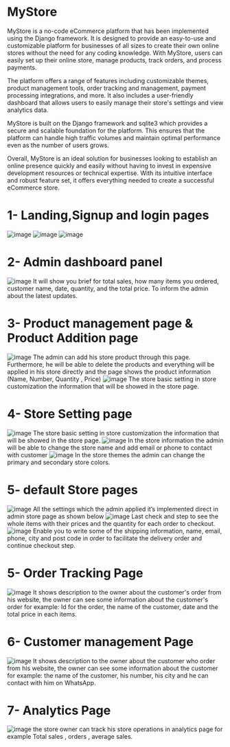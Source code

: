 # MyStore

MyStore is a no-code eCommerce platform that has been implemented using the Django framework. It is designed to provide an easy-to-use and customizable platform for businesses of all sizes to create their own online stores without the need for any coding knowledge. With MyStore, users can easily set up their online store, manage products, track orders, and process payments.

The platform offers a range of features including customizable themes, product management tools, order tracking and management, payment processing integrations, and more. It also includes a user-friendly dashboard that allows users to easily manage their store's settings and view analytics data.

MyStore is built on the Django framework and sqlite3 which provides a secure and scalable foundation for the platform. This ensures that the platform can handle high traffic volumes and maintain optimal performance even as the number of users grows.

Overall, MyStore is an ideal solution for businesses looking to establish an online presence quickly and easily without having to invest in expensive development resources or technical expertise. With its intuitive interface and robust feature set, it offers everything needed to create a successful eCommerce store.


# 1- Landing,Signup and login pages
![image](https://github.com/Yazeedalshehri/MyStore/assets/99558019/31dcabd6-04a7-4ec3-92a2-8c092dbc052a)
![image](https://github.com/Yazeedalshehri/MyStore/assets/99558019/6286b178-d275-4ea7-8a96-8ba0e603e623)
![image](https://github.com/Yazeedalshehri/MyStore/assets/99558019/7ef1dcd6-d712-4be4-8d8c-4cf9c99a54ba)

# 2- Admin dashboard panel
![image](https://github.com/Yazeedalshehri/MyStore/assets/99558019/366fb128-bd43-4292-b746-1e41fe931400)
It will show you brief for total sales, how many items you ordered, customer name, date, quantity, and the total price. To inform the admin about the latest updates.
# 3- Product management page & Product Addition page
![image](https://github.com/Yazeedalshehri/MyStore/assets/99558019/a5a6812b-6517-4560-8edb-8e32ed0ddffb)
The admin can add his store product through this page. Furthermore, he will be able to delete the products and everything will be applied in his store directly and the page shows the product information (Name, Number, Quantity , Price)
![image](https://github.com/Yazeedalshehri/MyStore/assets/99558019/1ced26ff-b5e6-4e5c-a9cd-e730b6f9e6a2)
The store basic setting in store customization the information that will be showed in the store page.
# 4- Store Setting page
![image](https://github.com/Yazeedalshehri/MyStore/assets/99558019/2ebca009-3755-4dc4-94d5-62b32fd9e26e)
The store basic setting in store customization the information that will be showed in the store page.
![image](https://github.com/Yazeedalshehri/MyStore/assets/99558019/6247f2fa-45da-43e6-848d-1b52c2b274d2)
In the store information the admin will be able to change the store name and add email or phone to contact with customer
![image](https://github.com/Yazeedalshehri/MyStore/assets/99558019/4659197f-0a35-49f2-8e3f-12dcbbe7918f)
In the store themes the admin can change the primary and secondary store colors.
# 5- default Store pages
![image](https://github.com/Yazeedalshehri/MyStore/assets/99558019/6990f8e4-cb1d-4bc9-a038-5db6d3b1ecea)
All the settings which the admin applied it’s implemented direct in admin store page as shown below
![image](https://github.com/Yazeedalshehri/MyStore/assets/99558019/d797b884-05c2-4f4a-a16c-57fec549b420)
Last check and step to see the whole items with their prices and the quantity for each order to checkout.
![image](https://github.com/Yazeedalshehri/MyStore/assets/99558019/b1db0529-be1f-4903-be24-2a8ef292533d)
 Enable you to write some of the shipping information, name, email, phone, city and post code in order to facilitate the delivery order and continue checkout step.
# 5- Order Tracking Page
![image](https://github.com/Yazeedalshehri/MyStore/assets/99558019/66292f18-db61-40a7-a034-886ba8ca9947)
It shows description to the owner about the customer's order from his website, the owner can see some information about the customer's order for example: Id for the order, the name of the customer, date and the total price in each items.
# 6- Customer management Page
![image](https://github.com/Yazeedalshehri/MyStore/assets/99558019/e8f6fd9b-ea40-47fb-b973-58a3cb7a9603)
It shows description to the owner about the customer who order from his website, the owner can see some information about the customer for example: the name of the customer, his number, his city and he can contact with him on WhatsApp.
# 7- Analytics Page
![image](https://github.com/Yazeedalshehri/MyStore/assets/99558019/b7e6d1ee-7ecb-492b-a2c1-80825b0d6487)
the store owner can track his store operations in analytics page for example 
Total sales , orders , average sales.

